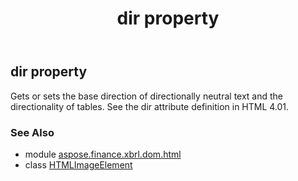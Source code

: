 ﻿---
title: dir property
second_title: Aspose.Finance for Python via .NET API References
description: 
type: docs
weight: 250
url: /python-net/aspose.finance.xbrl.dom.html/htmlimageelement/dir/
is_root: false
---

## dir property


Gets or sets the base direction of directionally neutral text and the directionality of tables. See the dir attribute definition in HTML 4.01.

### See Also
* module [aspose.finance.xbrl.dom.html](../../)
* class [HTMLImageElement](/finance/python-net/aspose.finance.xbrl.dom.html/htmlimageelement)
